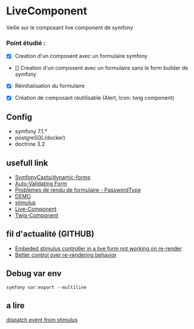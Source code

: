 # LiveComponent

Veille sur le composant live component de symfony
### Point étudié :

- [x] Creation d'un composent avec un formulaire symfony
- [] Creation d'un composent avec un formulaire sans le form builder de symfony
- [x] Réinitialisation du formulaire
- [x] Création de composant réutilisable (Alert, Icon: twig component)


## Config
- symfony 7.1.*
- postgreSQL(docker)
- doctrine 3.2

## usefull link

- [SymfonyCasts/dynamic-forms](https://github.com/SymfonyCasts/dynamic-forms)
- [Auto-Validating Form](https://ux.symfony.com/demos/live-component/auto-validating-form)
- [Problèmes de rendu de formulaire - PasswordType](https://symfony.com/bundles/ux-live-component/current/index.html#form-rendering-problems)
- [DEMO](https://ux.symfony.com/demos)
- [stimulus](https://symfony.com/bundles/StimulusBundle/current/index.html)
- [Live-Component](https://symfony.com/bundles/ux-live-component/current/index.html)
- [Twig-Component](https://symfony.com/bundles/ux-twig-component/current/index.html)

## fil d'actualité (GITHUB)
- [Embeded stimulus controller in a live form not working on re-render](https://github.com/symfony/ux/issues/489)
- [Better control over re-rendering behavior](https://github.com/symfony/ux/issues/490)

## Debug var env

``symfony var:export --multiline ``

## a lire
[dispatch event from stimulus](https://symfony.com/bundles/ux-live-component/current/index.html#emitting-an-event)
